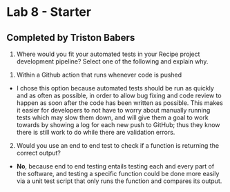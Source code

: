 # Lab 8 - Starter

## Completed by Triston Babers

1) Where would you fit your automated tests in your Recipe project development pipeline? Select one of the following and explain why.

1. Within a Github action that runs whenever code is pushed  
- I chose this option because automated tests should be run as quickly and as often as possible, in order to allow bug fixing and code review to happen as soon after the code has been written as possible. This makes it easier for developers to not have to worry about manually running tests which may slow them down, and will give them a goal to work towards by showing a log for each new push to GitHub; thus they know there is still work to do while there are validation errors.

2) Would you use an end to end test to check if a function is returning the correct output?  
- **No**, because end to end testing entails testing each and every part of the software, and testing a specific function could be done more easily via a unit test script that only runs the function and compares its output.